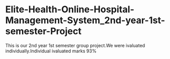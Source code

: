 # Elite-Health-Online-Hospital-Management-System_2nd-year-1st-semester-Project
This is our 2nd year 1st semester group project.We were ivaluated individually.Individual ivaluated marks 93%
